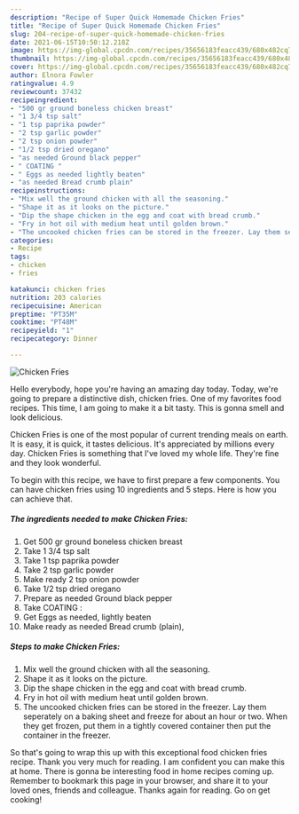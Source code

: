 ```yaml
---
description: "Recipe of Super Quick Homemade Chicken Fries"
title: "Recipe of Super Quick Homemade Chicken Fries"
slug: 204-recipe-of-super-quick-homemade-chicken-fries
date: 2021-06-15T10:50:12.218Z
image: https://img-global.cpcdn.com/recipes/35656183feacc439/680x482cq70/chicken-fries-recipe-main-photo.jpg
thumbnail: https://img-global.cpcdn.com/recipes/35656183feacc439/680x482cq70/chicken-fries-recipe-main-photo.jpg
cover: https://img-global.cpcdn.com/recipes/35656183feacc439/680x482cq70/chicken-fries-recipe-main-photo.jpg
author: Elnora Fowler
ratingvalue: 4.9
reviewcount: 37432
recipeingredient:
- "500 gr ground boneless chicken breast"
- "1 3/4 tsp salt"
- "1 tsp paprika powder"
- "2 tsp garlic powder"
- "2 tsp onion powder"
- "1/2 tsp dried oregano"
- "as needed Ground black pepper"
- " COATING "
- " Eggs as needed lightly beaten"
- "as needed Bread crumb plain"
recipeinstructions:
- "Mix well the ground chicken with all the seasoning."
- "Shape it as it looks on the picture."
- "Dip the shape chicken in the egg and coat with bread crumb."
- "Fry in hot oil with medium heat until golden brown."
- "The uncooked chicken fries can be stored in the freezer. Lay them seperately on a baking sheet and freeze for about an hour or two. When they get frozen, put them in a tightly covered container then put the container in the freezer."
categories:
- Recipe
tags:
- chicken
- fries

katakunci: chicken fries 
nutrition: 203 calories
recipecuisine: American
preptime: "PT35M"
cooktime: "PT48M"
recipeyield: "1"
recipecategory: Dinner

---
```



![Chicken Fries](https://img-global.cpcdn.com/recipes/35656183feacc439/680x482cq70/chicken-fries-recipe-main-photo.jpg)

Hello everybody, hope you're having an amazing day today. Today, we're going to prepare a distinctive dish, chicken fries. One of my favorites food recipes. This time, I am going to make it a bit tasty. This is gonna smell and look delicious.



Chicken Fries is one of the most popular of current trending meals on earth. It is easy, it is quick, it tastes delicious. It's appreciated by millions every day. Chicken Fries is something that I've loved my whole life. They're fine and they look wonderful.


To begin with this recipe, we have to first prepare a few components. You can have chicken fries using 10 ingredients and 5 steps. Here is how you can achieve that.

<!--inarticleads1-->

##### The ingredients needed to make Chicken Fries:

1. Get 500 gr ground boneless chicken breast
1. Take 1 3/4 tsp salt
1. Take 1 tsp paprika powder
1. Take 2 tsp garlic powder
1. Make ready 2 tsp onion powder
1. Take 1/2 tsp dried oregano
1. Prepare as needed Ground black pepper
1. Take  COATING :
1. Get  Eggs as needed, lightly beaten
1. Make ready as needed Bread crumb (plain),




<!--inarticleads2-->

##### Steps to make Chicken Fries:

1. Mix well the ground chicken with all the seasoning.
1. Shape it as it looks on the picture.
1. Dip the shape chicken in the egg and coat with bread crumb.
1. Fry in hot oil with medium heat until golden brown.
1. The uncooked chicken fries can be stored in the freezer. Lay them seperately on a baking sheet and freeze for about an hour or two. When they get frozen, put them in a tightly covered container then put the container in the freezer.




So that's going to wrap this up with this exceptional food chicken fries recipe. Thank you very much for reading. I am confident you can make this at home. There is gonna be interesting food in home recipes coming up. Remember to bookmark this page in your browser, and share it to your loved ones, friends and colleague. Thanks again for reading. Go on get cooking!
